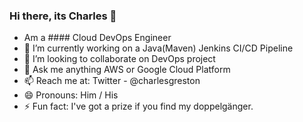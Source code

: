 ### Hi there, its Charles 👋

- Am a #### Cloud DevOps Engineer
- 🔭 I’m currently working on a Java(Maven) Jenkins CI/CD Pipeline
- 👯 I’m looking to collaborate on DevOps project
- 💬 Ask me anything AWS or Google Cloud Platform
- 📫 Reach me at: Twitter - @charlesgreston
- 😄 Pronouns: Him / His
- ⚡ Fun fact: I've got a prize if you find my doppelgänger.
